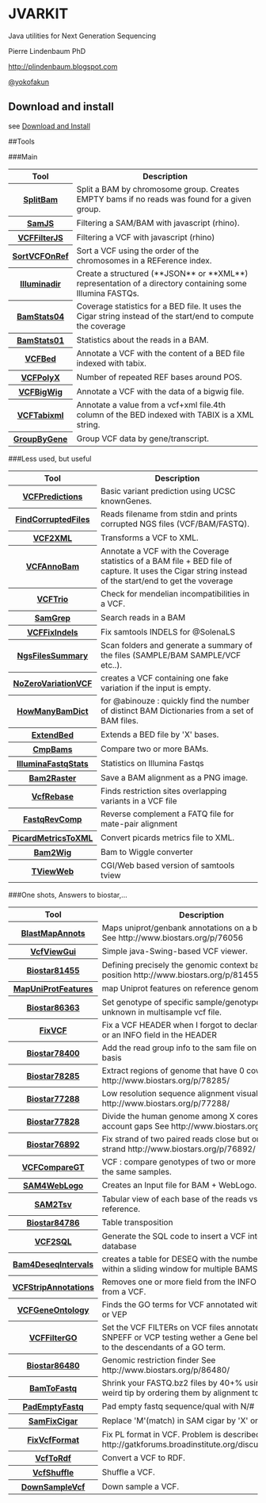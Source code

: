 JVARKIT
=======

Java utilities for Next Generation Sequencing

Pierre Lindenbaum PhD

http://plindenbaum.blogspot.com

[@yokofakun](https://twitter.com/yokofakun)

## Download and install

see [Download and Install](https://github.com/lindenb/jvarkit/wiki/Compilation)

##Tools

###Main
<table>
<tr><th>Tool</th><th>Description</th></tr>
<tr><th><a href="https://github.com/lindenb/jvarkit/wiki/SplitBam">SplitBam</a></th><td>Split a BAM by chromosome group. Creates EMPTY bams if no reads was found for a given group. </td></tr>
<tr><th><a href="https://github.com/lindenb/jvarkit/wiki/SamJS">SamJS</a></th><td>Filtering a SAM/BAM with javascript (rhino).</td></tr>
<tr><th><a href="https://github.com/lindenb/jvarkit/wiki/VCFFilterJS">VCFFilterJS</a></th><td>Filtering a VCF with javascript (rhino)</td></tr>
<tr><th><a href="https://github.com/lindenb/jvarkit/wiki/SortVCFOnRef">SortVCFOnRef<a></th><td>Sort a VCF using the order of the chromosomes in a REFerence index.</td></tr>
<tr><th><a href="https://github.com/lindenb/jvarkit/wiki/Illuminadir">Illuminadir</a></th><td>Create a structured (**JSON** or **XML**) representation of a directory containing some Illumina FASTQs.</td></tr>
<tr><th><a href="https://github.com/lindenb/jvarkit/wiki/BamStats04">BamStats04<a></th><td>Coverage statistics for a BED file. It uses the Cigar string instead of the start/end to compute the coverage</td></tr>
<tr><th><a href="https://github.com/lindenb/jvarkit/wiki/BamStats01">BamStats01<a></th><td>Statistics about the reads in a BAM.</td></tr>
<tr><th><a href="https://github.com/lindenb/jvarkit/wiki/VCFBed">VCFBed<a></th><td>Annotate a VCF with the content of a BED file indexed with tabix.</td></tr>
<tr><th><a href="https://github.com/lindenb/jvarkit/wiki/VCFPolyX">VCFPolyX<a></th><td>Number of repeated REF bases around POS.</td></tr>
<tr><th><a href="https://github.com/lindenb/jvarkit/wiki/VCFBigWig">VCFBigWig<a></th><td>Annotate a VCF with the data of a bigwig file.</td></tr>
<tr><th><a href="https://github.com/lindenb/jvarkit/wiki/VCFTabixml">VCFTabixml<a></th><td>Annotate a value from a vcf+xml file.4th column of the BED indexed with TABIX is a XML string.</td></tr>
<tr><th><a href="https://github.com/lindenb/jvarkit/wiki/GroupByGene">GroupByGene<a></th><td>Group VCF data by gene/transcript.</td></tr>
</table>

###Less used, but useful
<table>
<tr><th>Tool</th><th>Description</th></tr>
<tr><th><a href="https://github.com/lindenb/jvarkit/wiki/VCFPredictions">VCFPredictions<a></th><td>Basic variant prediction using UCSC knownGenes.</td></tr>
<tr><th><a href="https://github.com/lindenb/jvarkit/wiki/FindCorruptedFiles">FindCorruptedFiles<a></th><td>Reads filename from stdin and prints corrupted NGS files (VCF/BAM/FASTQ). </td></tr>
<tr><th><a href="https://github.com/lindenb/jvarkit/wiki/VCF2XML">VCF2XML</a></th><td>Transforms a VCF to XML. </td></tr>
<tr><th><a href="https://github.com/lindenb/jvarkit/wiki/VCFAnnoBam">VCFAnnoBam<a></th><td>Annotate a VCF with the Coverage statistics of a BAM file + BED file of capture. It uses the Cigar string instead of the start/end to get the voverage</td></tr>
<tr><th><a href="https://github.com/lindenb/jvarkit/wiki/VCFTrio">VCFTrio<a></th><td>Check for mendelian incompatibilities in a VCF.</td></tr>
<tr><th><a href="https://github.com/lindenb/jvarkit/wiki/SamGrep">SamGrep<a></th><td>Search reads in a BAM</td></tr>
<tr><th><a href="https://github.com/lindenb/jvarkit/wiki/VCFFixIndels">VCFFixIndels<a></th><td>Fix samtools INDELS for @SolenaLS</td></tr>
<tr><th><a href="https://github.com/lindenb/jvarkit/wiki/NgsFilesSummary">NgsFilesSummary<a></th><td>Scan folders and generate a summary of the files (SAMPLE/BAM SAMPLE/VCF etc..).</td></tr>
<tr><th><a href="https://github.com/lindenb/jvarkit/wiki/NoZeroVariationVCF">NoZeroVariationVCF<a></th><td>creates a VCF containing one fake variation if the input is empty.</td></tr>
<tr><th><a href="https://github.com/lindenb/jvarkit/wiki/HowManyBamDict">HowManyBamDict<a></th><td>for @abinouze : quickly find the number of distinct BAM Dictionaries from a set of BAM files.</td></tr>
<tr><th><a href="https://github.com/lindenb/jvarkit/wiki/ExtendBed">ExtendBed<a></th><td>Extends a BED file by 'X' bases.</td></tr>
<tr><th><a href="https://github.com/lindenb/jvarkit/wiki/CmpBams">CmpBams<a></th><td>Compare two or more BAMs.</td></tr>
<tr><th><a href="https://github.com/lindenb/jvarkit/wiki/IlluminaFastqStats">IlluminaFastqStats<a></th><td>Statistics on Illumina Fastqs</td></tr>
<tr><th><a href="https://github.com/lindenb/jvarkit/wiki/Bam2Raster">Bam2Raster<a></th><td>Save a BAM alignment as a PNG image.</td></tr>
<tr><th><a href="https://github.com/lindenb/jvarkit/wiki/VcfRebase">VcfRebase<a></th><td>Finds restriction sites overlapping variants in a VCF file</td></tr>
<tr><th><a href="https://github.com/lindenb/jvarkit/wiki/FastqRevComp">FastqRevComp<a></th><td>Reverse complement a FATQ file for mate-pair alignment</td></tr>
<tr><th><a href="https://github.com/lindenb/jvarkit/wiki/PicardMetricsToXML">PicardMetricsToXML<a></th><td>Convert picards metrics file to XML.</td></tr>
<tr><th><a href="https://github.com/lindenb/jvarkit/wiki/Bam2Wig">Bam2Wig</thd><td>Bam to Wiggle converter</td></tr>
<tr><th><a href="https://github.com/lindenb/jvarkit/wiki/TViewWeb">TViewWeb</thd><td>CGI/Web based version of samtools tview</td></tr>
</table>


###One shots, Answers to biostar,...
<table>
<tr><th>Tool</th><th>Description</th></tr>
<tr><th><a href="https://github.com/lindenb/jvarkit/wiki/BlastMapAnnots">BlastMapAnnots<a></th><td>Maps uniprot/genbank annotations on a blast result. See http://www.biostars.org/p/76056</td></tr>
<tr><th><a href="https://github.com/lindenb/jvarkit/wiki/VcfViewGui">VcfViewGui<a></th><td>Simple java-Swing-based VCF viewer.</td></tr>
<tr><th><a href="https://github.com/lindenb/jvarkit/wiki/Biostar81455">Biostar81455<a></th><td>Defining precisely the genomic context based on a position http://www.biostars.org/p/81455/</td></tr>
<tr><th><a href="https://github.com/lindenb/jvarkit/wiki/MapUniProtFeatures">MapUniProtFeatures<a></th><td>map Uniprot features on reference genome.</td></tr>
<tr><th><a href="https://github.com/lindenb/jvarkit/wiki/Biostar86363">Biostar86363<a></th><td>Set genotype of specific sample/genotype comb to unknown in multisample vcf file.</td></tr>
<tr><th><a href="https://github.com/lindenb/jvarkit/wiki/FixVCF">FixVCF<a></th><td>Fix a VCF HEADER when I forgot to declare a FILTER or an INFO field in the HEADER</td></tr>
<tr><th><a href="https://github.com/lindenb/jvarkit/wiki/Biostar78400">Biostar78400<a></th><td>Add the read group info to the sam file on a per lane basis</td></tr>
<tr><th><a href="https://github.com/lindenb/jvarkit/wiki/Biostar78285">Biostar78285<a></th><td>Extract regions of genome that have 0 coverage See http://www.biostars.org/p/78285/</td></tr>
<tr><th><a href="https://github.com/lindenb/jvarkit/wiki/Biostar77288">Biostar77288<a></th><td>Low resolution sequence alignment visualization http://www.biostars.org/p/77288/</td></tr>
<tr><th><a href="https://github.com/lindenb/jvarkit/wiki/Biostar77828">Biostar77828<a></th><td>Divide the human genome among X cores, taking into account gaps See http://www.biostars.org/p/77828/</td></tr>
<tr><th><a href="https://github.com/lindenb/jvarkit/wiki/Biostar76892">Biostar76892<a></th><td>Fix strand of two paired reads close but on the same strand http://www.biostars.org/p/76892/</td></tr>
<tr><th><a href="https://github.com/lindenb/jvarkit/wiki/VCFCompareGT">VCFCompareGT<a></th><td>VCF : compare genotypes of two or more callers for the same samples.</td></tr>
<tr><th><a href="https://github.com/lindenb/jvarkit/wiki/SAM4WebLogo">SAM4WebLogo<a></th><td>Creates an Input file for BAM + WebLogo.</td></tr>
<tr><th><a href="https://github.com/lindenb/jvarkit/wiki/SAM2Tsv">SAM2Tsv<a></th><td>Tabular view of each base of the reads vs the reference.</td></tr>
<tr><th><a href="https://github.com/lindenb/jvarkit/wiki/Biostar84786">Biostar84786<a></th><td>Table transposition</td></tr>
<tr><th><a href="https://github.com/lindenb/jvarkit/wiki/VCF2SQL">VCF2SQL<a></th><td>Generate the SQL code to insert a VCF into a database</td></tr>
<tr><th><a href="https://github.com/lindenb/jvarkit/wiki/Bam4DeseqIntervals">Bam4DeseqIntervals<a></th><td>creates a table for DESEQ with the number of reads within a sliding window for multiple BAMS</td></tr>
<tr><th><a href="https://github.com/lindenb/jvarkit/wiki/VCFStripAnnotations">VCFStripAnnotations<a></th><td>Removes one or more field from the INFO column from a VCF.</td></tr>
<tr><th><a href="https://github.com/lindenb/jvarkit/wiki/VCFGeneOntology">VCFGeneOntology<a></th><td>Finds the GO terms for VCF annotated with SNPEFF or VEP</td></tr>
<tr><th><a href="https://github.com/lindenb/jvarkit/wiki/VCFFilterGO">VCFFilterGO<a></th><td>Set the VCF FILTERs on VCF files annotated with SNPEFF or VCP testing wether a Gene belong or not to the descendants of a GO term.</td></tr>
<tr><th><a href="https://github.com/lindenb/jvarkit/wiki/Biostar86480">Biostar86480<a></th><td>Genomic restriction finder See http://www.biostars.org/p/86480/</td></tr>
<tr><th><a href="https://github.com/lindenb/jvarkit/wiki/BamToFastq">BamToFastq<a></th><td>Shrink your FASTQ.bz2 files by 40+% using this one weird tip  by ordering them by alignment to reference</td></tr>
<tr><th><a href="https://github.com/lindenb/jvarkit/wiki/PadEmptyFastq">PadEmptyFastq<a></th><td>Pad empty fastq sequence/qual with N/#</td></tr>
<tr><th><a href="https://github.com/lindenb/jvarkit/wiki/SamFixCigar">SamFixCigar<a></th><td>Replace 'M'(match) in SAM cigar by 'X' or '='</td></tr>
<tr><th><a href="https://github.com/lindenb/jvarkit/wiki/FixVcfFormat">FixVcfFormat<a></th><td>Fix PL format in VCF. Problem is described in http://gatkforums.broadinstitute.org/discussion/3453</td></tr>
<tr><th><a href="https://github.com/lindenb/jvarkit/wiki/VcfToRdf">VcfToRdf<a></th><td>Convert a VCF to RDF.</td></tr>
<tr><th><a href="https://github.com/lindenb/jvarkit/wiki/VCFShuffle">VcfShuffle<a></th><td>Shuffle a VCF.</td></tr>
<tr><th><a href="https://github.com/lindenb/jvarkit/wiki/DownSampleVcf">DownSampleVcf<a></th><td>Down sample a VCF.</td></tr>

</table>
